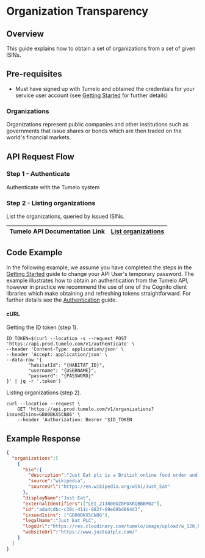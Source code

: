 # Organization Transparency

## Overview

This guide explains how to obtain a set of organizations from a set of given ISINs.

## Pre-requisites

* Must have signed up with Tumelo and obtained the credentials for your service user account (see [Getting Started](../Getting_Started/README.md) for further details)

### Organizations

Organizations represent public companies and other institutions such as governments that issue shares or bonds which are then traded on the world's financial markets.

## API Request Flow

### Step 1 - Authenticate

Authenticate with the Tumelo system

### Step 2 - Listing organizations

List the organizations, queried by issued ISINs.

| Tumelo API Documentation Link | [List organizations](https://docs.tumelo.com/#operation/listOrganizations) |
|-------------------------------|---------------------------------------------------------------------------------|

## Code Example

In the following example, we assume you have completed the steps in the [Getting Started](../Getting_Started/README.md) guide to change your API User's temporary password. The example illustrates how to obtain an authentication from the Tumelo API, however in practice we recommend the use of one of the Cognito client libraries which make obtaining and refreshing tokens straightforward. For further details see the [Authentication](../Authentication/README.md) guide.

#### cURL

Getting the ID token (step 1).

```shell
ID_TOKEN=$(curl --location -s --request POST 'https://api.prod.tumelo.com/v1/authenticate' \
--header 'Content-Type: application/json' \
--header 'Accept: application/json' \
--data-raw '{
        "habitatId": "{HABITAT_ID}",
        "username": "{USERNAME}",
        "password": "{PASSWORD}"
}' | jq -r '.token')
```

Listing organizations (step 2).

```shell
curl --location --request \
	GET 'https://api.prod.tumelo.com/v1/organizations?issuedIsins=GB00BKX5CN86' \
    --header 'Authorization: Bearer '$ID_TOKEN
```

## Example Response

```json
{
  "organizations":[
    {
      "bio":{
        "description":"Just Eat plc is a British online food order and delivery service. It acts as an intermediary between independent take-out food outlets and customers. ",
        "source":"wikipedia",
        "sourceUrl":"https://en.wikipedia.org/wiki/Just_Eat"
      },
      "displayName":"Just Eat",
      "externalIdentifiers":["LEI_213800DZ8PDXRQBBBM02"],
      "id":"ada4cdbc-c30c-411c-882f-69e60bd864d3",
      "issuedIsins": ["GB00BKX5CN86"],
      "legalName":"Just Eat PLC",
      "logoUrl":"https://res.cloudinary.com/tumelo/image/upload/w_128,h_128,c_fit/v1580302983/thoakdonplifi9uogkdz.png",
      "websiteUrl":"https://www.justeatplc.com/"
    }
  ]
}
```